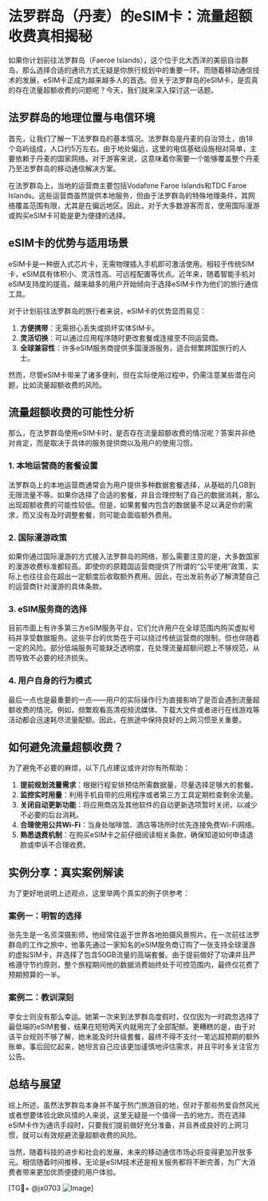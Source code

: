 # 法罗群岛（丹麦）的eSIM卡：流量超额收费真相揭秘

如果你计划前往法罗群岛（Faeroe Islands），这个位于北大西洋的美丽自治群岛，那么选择合适的通讯方式无疑是你旅行规划中的重要一环。而随着移动通信技术的发展，eSIM卡正成为越来越多人的首选。但关于法罗群岛的eSIM卡，是否真的存在流量超额收费的问题呢？今天，我们就来深入探讨这一话题。

## 法罗群岛的地理位置与电信环境

首先，让我们了解一下法罗群岛的基本情况。法罗群岛是丹麦的自治领土，由18个岛屿组成，人口约5万左右。由于地处偏远，这里的电信基础设施相对简单，主要依赖于丹麦的国家网络。对于游客来说，这意味着你需要一个能够覆盖整个丹麦乃至法罗群岛的移动通信解决方案。

在法罗群岛上，当地的运营商主要包括Vodafone Faroe Islands和TDC Faroe Islands。这些运营商虽然提供本地服务，但由于法罗群岛的特殊地理条件，其网络覆盖范围有限，尤其是在偏远地区。因此，对于大多数游客而言，使用国际漫游或购买eSIM卡可能是更为便捷的选择。

## eSIM卡的优势与适用场景

eSIM卡是一种嵌入式芯片卡，无需物理插入手机即可激活使用。相较于传统SIM卡，eSIM具有体积小、灵活性高、可远程配置等优点。近年来，随着智能手机对eSIM支持度的提高，越来越多的用户开始倾向于选择eSIM卡作为他们的旅行通信工具。

对于计划前往法罗群岛的旅行者来说，eSIM卡的优势显而易见：

1. **方便携带**：无需担心丢失或损坏实体SIM卡。
2. **灵活切换**：可以通过应用程序随时更改套餐或连接至不同运营商。
3. **全球兼容性**：许多eSIM服务商提供多国漫游服务，适合频繁跨国旅行的人士。

然而，尽管eSIM卡带来了诸多便利，但在实际使用过程中，仍需注意某些潜在问题，比如流量超额收费的风险。

## 流量超额收费的可能性分析

那么，在法罗群岛使用eSIM卡时，是否存在流量超额收费的情况呢？答案并非绝对肯定，而是取决于具体的服务提供商以及用户的使用习惯。

### 1. 本地运营商的套餐设置
法罗群岛上的本地运营商通常会为用户提供多种数据套餐选择，从基础的几GB到无限流量不等。如果你选择了合适的套餐，并且合理控制了自己的数据消耗，那么出现超额收费的可能性较低。但是，如果套餐内包含的数据量不足以满足你的需求，而又没有及时调整套餐，则可能会面临额外费用。

### 2. 国际漫游政策
如果你通过国际漫游的方式接入法罗群岛的网络，那么需要注意的是，大多数国家的漫游收费标准都较高。即使你的原籍国运营商提供了所谓的“公平使用”政策，实际上也往往会在超出一定额度后收取额外费用。因此，在出发前务必了解清楚自己的运营商针对漫游的具体条款。

### 3. eSIM服务商的选择
目前市面上有许多第三方eSIM服务平台，它们允许用户在全球范围内购买虚拟号码并享受数据服务。这些平台的优势在于可以绕过传统运营商的限制，但也伴随着一定的风险。部分低端服务可能缺乏透明度，在处理流量超额问题上不够规范，从而导致不必要的经济损失。

### 4. 用户自身的行为模式
最后一点也是最重要的一点——用户的实际操作行为直接影响了是否会遇到流量超额收费的情况。例如，频繁观看高清视频流媒体、下载大文件或者进行在线游戏等活动都会迅速耗尽流量配额。因此，在旅途中保持良好的上网习惯至关重要。

## 如何避免流量超额收费？

为了避免不必要的麻烦，以下几点建议或许对你有所帮助：

1. **提前规划流量需求**：根据行程安排预估所需数据量，尽量选择足够大的套餐。
2. **监控实时用量**：利用手机自带的应用程序或者第三方工具定期检查剩余流量。
3. **关闭自动更新功能**：将应用商店及其他软件的自动更新选项暂时关闭，以减少不必要的后台消耗。
4. **合理使用公共Wi-Fi**：当身处咖啡馆、酒店等场所时优先连接免费Wi-Fi网络。
5. **熟悉退费机制**：在购买eSIM卡之前仔细阅读相关条款，确保知道如何申请退款或申诉不合理收费。

## 实例分享：真实案例解读

为了更好地说明上述观点，这里举两个真实的例子供参考：

### 案例一：明智的选择
张先生是一名资深摄影师，他经常往返于世界各地拍摄风景照片。在一次前往法罗群岛的工作之旅中，他事先通过一家知名的eSIM服务商订购了一张支持全球漫游的虚拟SIM卡，并选择了包含50GB流量的高端套餐。由于提前做好了功课并且严格遵守节约原则，整个旅程期间他的数据消费始终处于可控范围内，最终仅花费了预期预算的一半。

### 案例二：教训深刻
李女士则没有那么幸运。她第一次来到法罗群岛度假时，仅仅因为一时疏忽选择了最低端的eSIM套餐，结果在短短两天内就用完了全部配额。更糟糕的是，由于对该平台规则不够了解，她未能及时升级套餐，最终不得不支付一笔远超预期的额外账单。事后回忆起来，她坦言自己应该更加谨慎地评估需求，并且平时多关注官方公告。

## 总结与展望

综上所述，虽然法罗群岛本身并不属于热门旅游目的地，但对于那些热爱自然风光或者想要体验北欧风情的人来说，这里无疑是一个值得一去的地方。而在选择eSIM卡作为通讯手段时，只要我们提前做好充分准备，并且养成良好的上网习惯，就可以有效规避流量超额收费的风险。

当然，随着科技的进步和社会的发展，未来的移动通信市场必将变得更加开放多元。相信随着时间推移，无论是eSIM技术还是相关服务都将不断完善，为广大消费者带来更加优质便捷的用户体验。

[TG💪+ @jx0703 ![Image](https://github.com/user-attachments/assets/dbca1d08-cadb-493c-b0ec-ad6f7a83f270)]